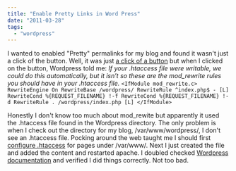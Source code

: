 ```yaml
---
title: "Enable Pretty Links in Word Press"
date: "2011-03-28"
tags: 
  - "wordpress"
---
```


I wanted to enabled "Pretty" permalinks for my blog and found it wasn't just a click of the button. Well, it was just [a click of a button](http://codex.wordpress.org/Using_Permalinks#Using_.22Pretty.22_permalinks) but when I clicked on the button, Wordpress told me: _If your .htaccess file were writable, we could do this automatically, but it isn’t so these are the mod\_rewrite rules you should have in your .htaccess file._ `<IfModule mod_rewrite.c> RewriteEngine On RewriteBase /wordpress/ RewriteRule ^index.php$ - [L] RewriteCond %{REQUEST_FILENAME} !-f RewriteCond %{REQUEST_FILENAME} !-d RewriteRule . /wordpress/index.php [L] </IfModule>`

Honestly I don't know too much about mod\_rewite but apparently it used the .htaccess file found in the Wordpress directory. The only problem is when I check out the directory for my blog, /var/www/wordpress/, I don't see an .htaccess file. Pocking around the web taught me I should first [configure .htaccess](http://www.joeldare.com/wiki/linux:using_.htaccess_on_ubuntu) for pages under /var/www/. Next I just created the file and added the content and restarted apache. I doubled checked [Wordpress documentation](http://codex.wordpress.org/Using_Permalinks#Using_.22Pretty.22_permalinks) and verified I did things correctly. Not too bad.
